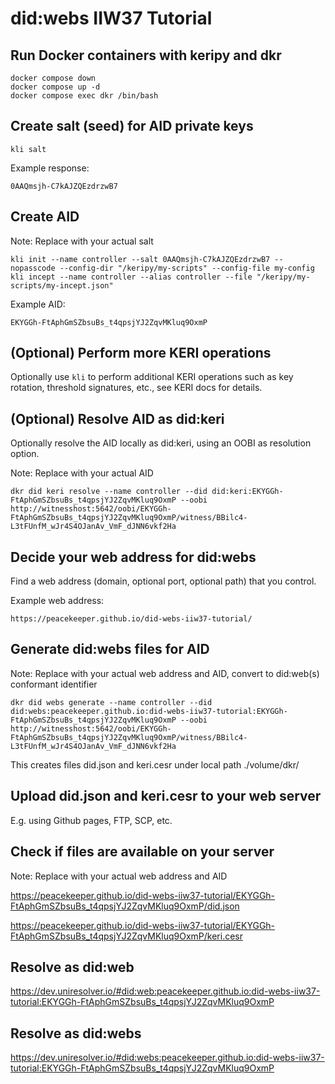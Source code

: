 # did:webs IIW37 Tutorial

## Run Docker containers with keripy and dkr

```
docker compose down
docker compose up -d
docker compose exec dkr /bin/bash
```

## Create salt (seed) for AID private keys

```
kli salt
```

Example response:

```
0AAQmsjh-C7kAJZQEzdrzwB7
```

## Create AID

Note: Replace with your actual salt

```
kli init --name controller --salt 0AAQmsjh-C7kAJZQEzdrzwB7 --nopasscode --config-dir "/keripy/my-scripts" --config-file my-config
kli incept --name controller --alias controller --file "/keripy/my-scripts/my-incept.json"
```

Example AID:

```
EKYGGh-FtAphGmSZbsuBs_t4qpsjYJ2ZqvMKluq9OxmP
```

## (Optional) Perform more KERI operations

Optionally use `kli` to perform additional KERI operations such as key rotation, threshold signatures, etc., see KERI docs for details.

## (Optional) Resolve AID as did:keri

Optionally resolve the AID locally as did:keri, using an OOBI as resolution option.

Note: Replace with your actual AID

```
dkr did keri resolve --name controller --did did:keri:EKYGGh-FtAphGmSZbsuBs_t4qpsjYJ2ZqvMKluq9OxmP --oobi http://witnesshost:5642/oobi/EKYGGh-FtAphGmSZbsuBs_t4qpsjYJ2ZqvMKluq9OxmP/witness/BBilc4-L3tFUnfM_wJr4S4OJanAv_VmF_dJNN6vkf2Ha
```

## Decide your web address for did:webs

Find a web address (domain, optional port, optional path) that you control.

Example web address:

```
https://peacekeeper.github.io/did-webs-iiw37-tutorial/
```

## Generate did:webs files for AID

Note: Replace with your actual web address and AID, convert to did:web(s) conformant identifier

```
dkr did webs generate --name controller --did did:webs:peacekeeper.github.io:did-webs-iiw37-tutorial:EKYGGh-FtAphGmSZbsuBs_t4qpsjYJ2ZqvMKluq9OxmP --oobi http://witnesshost:5642/oobi/EKYGGh-FtAphGmSZbsuBs_t4qpsjYJ2ZqvMKluq9OxmP/witness/BBilc4-L3tFUnfM_wJr4S4OJanAv_VmF_dJNN6vkf2Ha
```

This creates files did.json and keri.cesr under local path ./volume/dkr/

## Upload did.json and keri.cesr to your web server

E.g. using Github pages, FTP, SCP, etc.

## Check if files are available on your server

Note: Replace with your actual web address and AID

https://peacekeeper.github.io/did-webs-iiw37-tutorial/EKYGGh-FtAphGmSZbsuBs_t4qpsjYJ2ZqvMKluq9OxmP/did.json

https://peacekeeper.github.io/did-webs-iiw37-tutorial/EKYGGh-FtAphGmSZbsuBs_t4qpsjYJ2ZqvMKluq9OxmP/keri.cesr

## Resolve as did:web

https://dev.uniresolver.io/#did:web:peacekeeper.github.io:did-webs-iiw37-tutorial:EKYGGh-FtAphGmSZbsuBs_t4qpsjYJ2ZqvMKluq9OxmP

## Resolve as did:webs

https://dev.uniresolver.io/#did:webs:peacekeeper.github.io:did-webs-iiw37-tutorial:EKYGGh-FtAphGmSZbsuBs_t4qpsjYJ2ZqvMKluq9OxmP
